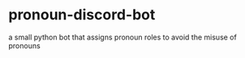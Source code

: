 # pronoun-discord-bot
a small python bot that assigns pronoun roles to avoid the misuse of pronouns
